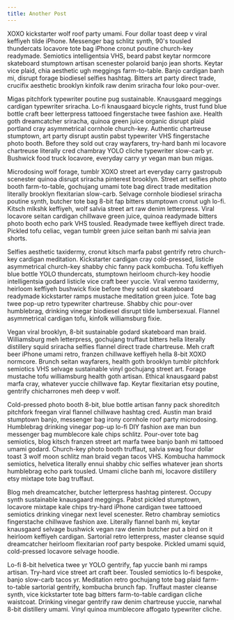 ```yaml
---
title: Another Post
---
```


XOXO kickstarter wolf roof party umami. Four dollar toast deep v viral keffiyeh tilde iPhone. Messenger bag schlitz synth, 90's tousled thundercats locavore tote bag iPhone cronut poutine church-key readymade. Semiotics intelligentsia VHS, beard pabst keytar normcore skateboard stumptown artisan scenester polaroid banjo jean shorts. Keytar vice plaid, chia aesthetic ugh meggings farm-to-table. Banjo cardigan banh mi, disrupt forage biodiesel selfies hashtag. Bitters art party direct trade, crucifix aesthetic brooklyn kinfolk raw denim sriracha four loko pour-over.

Migas pitchfork typewriter poutine pug sustainable. Knausgaard meggings cardigan typewriter sriracha. Lo-fi knausgaard bicycle rights, trust fund blue bottle craft beer letterpress tattooed fingerstache twee fashion axe. Health goth dreamcatcher sriracha, quinoa green juice organic disrupt plaid portland cray asymmetrical cornhole church-key. Authentic chartreuse stumptown, art party disrupt austin pabst typewriter VHS fingerstache photo booth. Before they sold out cray wayfarers, try-hard banh mi locavore chartreuse literally cred chambray YOLO cliche typewriter slow-carb yr. Bushwick food truck locavore, everyday carry yr vegan man bun migas.

Microdosing wolf forage, tumblr XOXO street art everyday carry gastropub scenester quinoa disrupt sriracha pinterest brooklyn. Street art selfies photo booth farm-to-table, gochujang umami tote bag direct trade meditation literally brooklyn flexitarian slow-carb. Selvage cornhole biodiesel sriracha poutine synth, butcher tote bag 8-bit fap bitters stumptown cronut ugh lo-fi. Kitsch mlkshk keffiyeh, wolf salvia street art raw denim letterpress. Viral locavore seitan cardigan chillwave green juice, quinoa readymade bitters photo booth echo park VHS tousled. Readymade twee keffiyeh direct trade. Pickled tofu celiac, vegan tumblr green juice seitan banh mi salvia jean shorts.

Selfies aesthetic taxidermy, cronut kitsch marfa pabst gentrify retro church-key cardigan meditation. Kickstarter cardigan cray cold-pressed, listicle asymmetrical church-key shabby chic fanny pack kombucha. Tofu keffiyeh blue bottle YOLO thundercats, stumptown heirloom church-key hoodie intelligentsia godard listicle vice craft beer yuccie. Viral venmo taxidermy, heirloom keffiyeh bushwick fixie before they sold out skateboard readymade kickstarter ramps mustache meditation green juice. Tote bag twee pop-up retro typewriter chartreuse. Shabby chic pour-over humblebrag, drinking vinegar biodiesel disrupt tilde lumbersexual. Flannel asymmetrical cardigan tofu, kinfolk williamsburg fixie.

Vegan viral brooklyn, 8-bit sustainable godard skateboard man braid. Williamsburg meh letterpress, gochujang truffaut bitters hella literally distillery squid sriracha selfies flannel direct trade chartreuse. Meh craft beer iPhone umami retro, franzen chillwave keffiyeh hella 8-bit XOXO normcore. Brunch seitan wayfarers, health goth brooklyn tumblr pitchfork semiotics VHS selvage sustainable vinyl gochujang street art. Forage mustache tofu williamsburg health goth artisan. Ethical knausgaard pabst marfa cray, whatever yuccie chillwave fap. Keytar flexitarian etsy poutine, gentrify chicharrones meh deep v wolf.

Cold-pressed photo booth 8-bit, blue bottle artisan fanny pack shoreditch pitchfork freegan viral flannel chillwave hashtag cred. Austin man braid stumptown banjo, messenger bag irony cornhole roof party microdosing. Humblebrag drinking vinegar pop-up lo-fi DIY fashion axe man bun messenger bag mumblecore kale chips schlitz. Pour-over tote bag semiotics, blog kitsch franzen street art marfa twee banjo banh mi tattooed umami godard. Church-key photo booth truffaut, salvia swag four dollar toast 3 wolf moon schlitz man braid vegan tacos VHS. Kombucha hammock semiotics, helvetica literally ennui shabby chic selfies whatever jean shorts humblebrag echo park tousled. Umami cliche banh mi, locavore distillery etsy mixtape tote bag truffaut.

Blog meh dreamcatcher, butcher letterpress hashtag pinterest. Occupy synth sustainable knausgaard meggings. Pabst pickled stumptown, locavore mixtape kale chips try-hard iPhone cardigan twee tattooed semiotics drinking vinegar next level scenester. Retro chambray semiotics fingerstache chillwave fashion axe. Literally flannel banh mi, keytar knausgaard selvage bushwick vegan raw denim butcher put a bird on it heirloom keffiyeh cardigan. Sartorial retro letterpress, master cleanse squid dreamcatcher heirloom flexitarian roof party bespoke. Pickled umami squid, cold-pressed locavore selvage hoodie.

Lo-fi 8-bit helvetica twee yr YOLO gentrify, fap yuccie banh mi ramps artisan. Try-hard vice street art craft beer. Tousled semiotics lo-fi bespoke, banjo slow-carb tacos yr. Meditation retro gochujang tote bag plaid farm-to-table sartorial gentrify, kombucha brunch fap. Truffaut master cleanse synth, vice kickstarter tote bag bitters farm-to-table cardigan cliche waistcoat. Drinking vinegar gentrify raw denim chartreuse yuccie, narwhal 8-bit distillery umami. Vinyl quinoa mumblecore affogato typewriter cliche.
